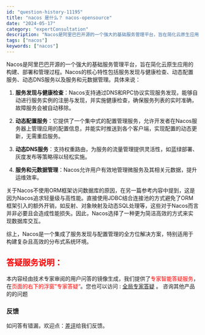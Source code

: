 ```yaml
---
id: "question-history-11195"
title: "nacos 是什么？ nacos-opensource"
date: "2024-05-17"
category: "expertConsultation"
description: "Nacos是阿里巴巴开源的一个强大的基础服务管理平台，旨在简化云原生应用的构建、部署和管理过程。Nacos的核心特性包括服务发现与健康检查、动态配置服务、动态DNS服务以及服务和元数据管理。具体来说：1. **服务发现与健康检查**：Nacos支持通过DNS和RPC协议实现服务发现，能够自动进行服务"
tags: ["nacos"]
keywords: ["nacos"]
---
```


Nacos是阿里巴巴开源的一个强大的基础服务管理平台，旨在简化云原生应用的构建、部署和管理过程。Nacos的核心特性包括服务发现与健康检查、动态配置服务、动态DNS服务以及服务和元数据管理。具体来说：

1. **服务发现与健康检查**：Nacos支持通过DNS和RPC协议实现服务发现，能够自动进行服务实例的注册与发现，并实施健康检查，确保服务列表的实时准确，故障服务会被自动移除。

2. **动态配置服务**：它提供了一个集中式的配置管理服务，允许开发者在Nacos服务器上管理应用的配置信息，并能实时推送到各个客户端，实现配置的动态更新，无需重启服务。

3. **动态DNS服务**：支持权重路由，为服务的流量管理提供灵活性，如蓝绿部署、灰度发布等策略得以轻松实施。

4. **服务和元数据管理**：Nacos允许用户有效地管理微服务及其相关元数据，提升运维效率。

关于Nacos不使用ORM框架访问数据库的原因，在另一篇参考内容中提到，这是因为Nacos追求轻量级与高性能。直接使用JDBC结合连接池的方式避免了ORM框架引入的额外开销，如反射、对象映射及动态SQL处理等，这些对于Nacos而言并非必要且会造成性能损失。因此，Nacos选择了一种更为简洁高效的方式来实现数据库交互。

综上，Nacos是一个集成了服务发现与配置管理的全方位解决方案，特别适用于构建复杂且高效的分布式系统环境。
## <font color="#FF0000">答疑服务说明：</font> 

本内容经由技术专家审阅的用户问答的镜像生成，我们提供了<font color="#FF0000">专家智能答疑服务</font>，在<font color="#FF0000">页面的右下的浮窗”专家答疑“</font>。您也可以访问 : [全局专家答疑](https://opensource.alibaba.com/chatBot) 。 咨询其他产品的的问题

### 反馈
如问答有错漏，欢迎点：[差评](https://ai.nacos.io/user/feedbackByEnhancerGradePOJOID?enhancerGradePOJOId=13734)给我们反馈。
